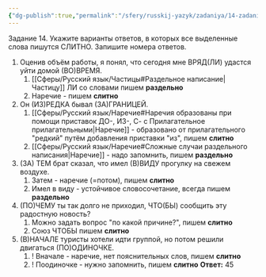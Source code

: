 ```yaml
---
{"dg-publish":true,"permalink":"/sfery/russkij-yazyk/zadaniya/14-zadanie/14-17-ege-po-russkomu/","tags":["Русский"]}
---
```


Задание 14. Укажите варианты ответов, в которых все выделенные слова пишутся СЛИТНО. Запишите номера ответов.
1. Оценив объём работы, я понял, что сегодня мне ВРЯД(ЛИ) удастся уйти домой (ВО)ВРЕМЯ.
	1. [[Сферы/Русский язык/Частицы#Раздельное написание\|Частицу]] ЛИ со словами пишем **раздельно**
	2. Наречие - пишем **слитно**
2. Он (ИЗ)РЕДКА бывал (ЗА)ГРАНИЦЕЙ.
	1. [[Сферы/Русский язык/Наречие#Наречия образованы при помощи приставок ДО-, ИЗ-, С- с Прилагательное прилагательными\|Наречие]] - образовано от прилагательного "редкий" путём добавления приставки "из", пишем **слитно**
	2. [[Сферы/Русский язык/Наречие#Сложные случаи раздельного написания\|Наречие]] - надо запомнить, пишем **раздельно**
3. (ЗА) ТЕМ брат сказал, что имел (В)ВИДУ прогулку на свежем воздухе.
	1. Затем - наречие (=потом), пишем **слитно**
	2. Имел в виду - устойчивое словосочетание, всегда пишем **раздельно**
4. (ПО)ЧЕМУ ты так долго не приходил, ЧТО(БЫ) сообщить эту радостную новость?
	1. Можно задать вопрос "по какой причине?", пишем **слитно**
	2. Союз ЧТОБЫ пишем **слитно**
5. (В)НАЧАЛЕ туристы хотели идти группой, но потом решили двигаться (ПО)ОДИНОЧКЕ.
	1. ! Вначале - наречие, нет пояснительных слов, пишем **слитно**
	2. ! Поодиночке - нужно запомнить, пишем **слитно** 
**Ответ:** 45